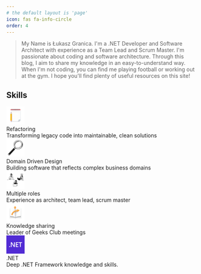 ```yaml
---
# the default layout is 'page'
icon: fas fa-info-circle
order: 4
---
```


>   My Name is Łukasz Granica. I'm a .NET Developer and Software Architect with experience as a Team Lead 
          and Scrum Master. I'm passionate about coding and software architecture. 
          Through this blog, I aim to share my knowledge in an easy-to-understand way.
          When I'm not coding, you can find me playing football or working out at the gym.
          I hope you'll find plenty of useful resources on this site!

## Skills

<div class="skill-item d-flex align-items-center mb-3">
  <img src="/assets/img/about/refactorNew.png" alt="Refactoring icon" width="48" height="48" class="me-3">
  <div>
    <div class="fw-bold">Refactoring</div>
    <div>Transforming legacy code into maintainable, clean solutions</div>
  </div>
</div>

<div class="skill-item d-flex align-items-center mb-3">
  <img src="/assets//img/about/magnifierglass.png" alt="DDD icon" width="48" height="48" class="me-3">
  <div>
    <div class="fw-bold">Domain Driven Design</div>
    <div>Building software that reflects complex business domains</div>
  </div>
</div>

<div class="skill-item d-flex align-items-center mb-3">
  <img src="/assets//img/about/multipleRoles.png" alt="roles icon" width="48" height="48" class="me-3">
  <div>
    <div class="fw-bold">Multiple roles</div>
    <div>Experience as architect, team lead, scrum master</div>
  </div>
</div>

<div class="skill-item d-flex align-items-center mb-3">
  <img src="/assets//img/about/bookSharing.png" alt="knowledge sharing icon" width="48" height="48" class="me-3">
  <div>
    <div class="fw-bold">Knowledge sharing</div>
    <div>Leader of Geeks Club meetings</div>
  </div>
</div>

<div class="skill-item d-flex align-items-center mb-3">
  <img src="/assets//img/about/microsoft-dot-net-icon.webp" alt=".NET icon" width="48" height="48" class="me-3">
  <div>
    <div class="fw-bold">.NET</div>
    <div>Deep .NET Framework knowledge and skills.</div>
  </div>
</div>

